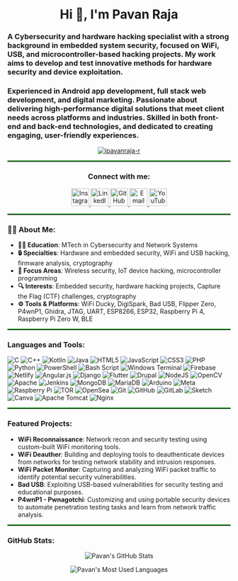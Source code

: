 <h1 align="center">Hi 👋, I'm Pavan Raja</h1>
<h3 align="left">A Cybersecurity and hardware hacking specialist with a strong background in embedded system security, focused on WiFi, USB, and microcontroller-based hacking projects. My work aims to develop and test innovative methods for hardware security and device exploitation.</h3>

<h3 align="left">Experienced in Android app development, full stack web development, and digital marketing. Passionate about delivering high-performance digital solutions that meet client needs across platforms and industries. Skilled in both front-end and back-end technologies, and dedicated to creating engaging, user-friendly experiences.</h3>

<p align="center">
  <a href="https://github.com/ryo-ma/github-profile-trophy">
    <img src="https://github-profile-trophy.vercel.app/?username=ipavanraja-r" alt="ipavanraja-r" />
  </a>
</p>

<hr style="border-top: 2px solid green;" />

<h3 align="center">Connect with me:</h3>
<p align="center">
  <a href="https://www.instagram.com/i.pavanraja" target="_blank">
    <img src="https://img.icons8.com/fluency/48/000000/instagram-new.png" alt="Instagram" width="40" height="40"/>
  </a>
  <a href="https://www.linkedin.com/in/pavan-raja-b7180a205" target="_blank">
    <img src="https://img.icons8.com/color/48/000000/linkedin.png" alt="LinkedIn" width="40" height="40"/>
  </a>
  <a href="https://github.com/ipavanraja-r" target="_blank">
    <img src="https://img.icons8.com/ios-glyphs/48/000000/github.png" alt="GitHub" width="40" height="40"/>
  </a>
  <a href="mailto:ipavanraja02@gmail.com">
    <img src="https://img.icons8.com/fluency/48/000000/gmail-new.png" alt="Email" width="40" height="40"/>
  </a>
  <a href="https://www.youtube.com/channel/your_youtube_channel" target="_blank">
    <img src="https://img.icons8.com/fluency/48/000000/youtube-play.png" alt="YouTube" width="40" height="40"/>
  </a>
</p>

<hr style="border-top: 2px solid green;" />

<h3 align="left">👨‍💻 About Me:</h3>
<ul>
  <li><strong>👨‍💻 Education</strong>: MTech in Cybersecurity and Network Systems </li>
  <li><strong>🔒 Specialties</strong>: Hardware and embedded security, WiFi and USB hacking, firmware analysis, cryptography</li>
  <li><strong>📡 Focus Areas</strong>: Wireless security, IoT device hacking, microcontroller programming</li>
  <li><strong>🔍 Interests</strong>: Embedded security, hardware hacking projects, Capture the Flag (CTF) challenges, cryptography</li>
  <li><strong>⚙️ Tools & Platforms</strong>: WiFi Ducky, DigiSpark, Bad USB, Flipper Zero, P4wnP1, Ghidra, JTAG, UART, ESP8266, ESP32, Raspberry Pi 4, Raspberry Pi Zero W, BLE</li>
</ul>

<hr style="border-top: 2px solid green;" />

<h3 align="left">Languages and Tools:</h3>
<p align="left">
  <img src="https://img.shields.io/badge/c-%2300599C.svg?style=for-the-badge&logo=c&logoColor=white" alt="C"/>
  <img src="https://img.shields.io/badge/c++-%2300599C.svg?style=for-the-badge&logo=c%2B%2B&logoColor=white" alt="C++"/>
  <img src="https://img.shields.io/badge/kotlin-%237F52FF.svg?style=for-the-badge&logo=kotlin&logoColor=white" alt="Kotlin"/>
  <img src="https://img.shields.io/badge/java-%23ED8B00.svg?style=for-the-badge&logo=openjdk&logoColor=white" alt="Java"/>
  <img src="https://img.shields.io/badge/html5-%23E34F26.svg?style=for-the-badge&logo=html5&logoColor=white" alt="HTML5"/>
  <img src="https://img.shields.io/badge/javascript-%23323330.svg?style=for-the-badge&logo=javascript&logoColor=%23F7DF1E" alt="JavaScript"/>
  <img src="https://img.shields.io/badge/css3-%231572B6.svg?style=for-the-badge&logo=css3&logoColor=white" alt="CSS3"/>
  <img src="https://img.shields.io/badge/php-%23777BB4.svg?style=for-the-badge&logo=php&logoColor=white" alt="PHP"/>
  <img src="https://img.shields.io/badge/python-3670A0?style=for-the-badge&logo=python&logoColor=ffdd54" alt="Python"/>
  <img src="https://img.shields.io/badge/PowerShell-%235391FE.svg?style=for-the-badge&logo=powershell&logoColor=white" alt="PowerShell"/>
  <img src="https://img.shields.io/badge/bash_script-%23121011.svg?style=for-the-badge&logo=gnu-bash&logoColor=white" alt="Bash Script"/>
  <img src="https://img.shields.io/badge/Windows%20Terminal-%234D4D4D.svg?style=for-the-badge&logo=windows-terminal&logoColor=white" alt="Windows Terminal"/>
  <img src="https://img.shields.io/badge/firebase-%23039BE5.svg?style=for-the-badge&logo=firebase" alt="Firebase"/>
  <img src="https://img.shields.io/badge/netlify-%23000000.svg?style=for-the-badge&logo=netlify&logoColor=#00C7B7" alt="Netlify"/>
  <img src="https://img.shields.io/badge/angular.js-%23E23237.svg?style=for-the-badge&logo=angularjs&logoColor=white" alt="Angular.js"/>
  <img src="https://img.shields.io/badge/django-%23092E20.svg?style=for-the-badge&logo=django&logoColor=white" alt="Django"/>
  <img src="https://img.shields.io/badge/Flutter-%2302569B.svg?style=for-the-badge&logo=Flutter&logoColor=white" alt="Flutter"/>
  <img src="https://img.shields.io/badge/drupal-%230678BE.svg?style=for-the-badge&logo=drupal&logoColor=white" alt="Drupal"/>
  <img src="https://img.shields.io/badge/node.js-6DA55F?style=for-the-badge&logo=node.js&logoColor=white" alt="NodeJS"/>
  <img src="https://img.shields.io/badge/opencv-%23white.svg?style=for-the-badge&logo=opencv&logoColor=white" alt="OpenCV"/>
  <img src="https://img.shields.io/badge/apache-%23D42029.svg?style=for-the-badge&logo=apache&logoColor=white" alt="Apache"/>
  <img src="https://img.shields.io/badge/jenkins-%232C5263.svg?style=for-the-badge&logo=jenkins&logoColor=white" alt="Jenkins"/>
  <img src="https://img.shields.io/badge/MongoDB-%234ea94b.svg?style=for-the-badge&logo=mongodb&logoColor=white" alt="MongoDB"/>
  <img src="https://img.shields.io/badge/MariaDB-003545?style=for-the-badge&logo=mariadb&logoColor=white" alt="MariaDB"/>
  <img src="https://img.shields.io/badge/-Arduino-00979D?style=for-the-badge&logo=Arduino&logoColor=white" alt="Arduino"/>
  <img src="https://img.shields.io/badge/Meta-%230467DF.svg?style=for-the-badge&logo=Meta&logoColor=white" alt="Meta"/>
  <img src="https://img.shields.io/badge/-Raspberry_Pi-C51A4A?style=for-the-badge&logo=Raspberry-Pi" alt="Raspberry Pi"/>
  <img src="https://img.shields.io/badge/tor-%237E4798.svg?style=for-the-badge&logo=tor-project&logoColor=white" alt="TOR"/>
  <img src="https://img.shields.io/badge/OpenSea-%232081E2.svg?style=for-the-badge&logo=opensea&logoColor=white" alt="OpenSea"/>
  <img src="https://img.shields.io/badge/git-%23F05033.svg?style=for-the-badge&logo=git&logoColor=white" alt="Git"/>
  <img src="https://img.shields.io/badge/github-%23121011.svg?style=for-the-badge&logo=github&logoColor=white" alt="GitHub"/>
  <img src="https://img.shields.io/badge/gitlab-%23181717.svg?style=for-the-badge&logo=gitlab&logoColor=white" alt="GitLab"/>
  <img src="https://img.shields.io/badge/Sketch-FFB387?style=for-the-badge&logo=sketch&logoColor=black" alt="Sketch"/>
  <img src="https://img.shields.io/badge/Canva-%2300C4CC.svg?style=for-the-badge&logo=Canva&logoColor=white" alt="Canva"/>
  <img src="https://img.shields.io/badge/apache%20tomcat-%23F8DC75.svg?style=for-the-badge&logo=apache-tomcat&logoColor=black" alt="Apache Tomcat"/>
  <img src="https://img.shields.io/badge/nginx-%23009639.svg?style=for-the-badge&logo=nginx&logoColor=white" alt="Nginx"/>
</p>

<hr style="border-top: 2px solid green;" />

<h3 align="left">Featured Projects:</h3>
<ul>
  <li><strong>WiFi Reconnaissance</strong>: Network recon and security testing using custom-built WiFi monitoring tools.</li>
  <li><strong>WiFi Deauther</strong>: Building and deploying tools to deauthenticate devices from networks for testing network stability and intrusion responses.</li>
  <li><strong>WiFi Packet Monitor</strong>: Capturing and analyzing WiFi packet traffic to identify potential security vulnerabilities.</li>
  <li><strong>Bad USB</strong>: Exploiting USB-based vulnerabilities for security testing and educational purposes.</li>
  <li><strong>P4wnP1 - Pwnagotchi</strong>: Customizing and using portable security devices to automate penetration testing tasks and learn from network traffic analysis.</li>
</ul>

<hr style="border-top: 2px solid green;" />

<h3 align="left">GitHub Stats:</h3>
<p align="center">
  <img src="https://github-readme-stats.vercel.app/api?username=ipavanraja-r&show_icons=true&theme=dark&hide_title=true" alt="Pavan's GitHub Stats" />
</p>

<p align="center">
  <img src="https://github-readme-stats.vercel.app/api/top-langs/?username=ipavanraja-r&langs_count=5&theme=dark" alt="Pavan's Most Used Languages" />
</p>
